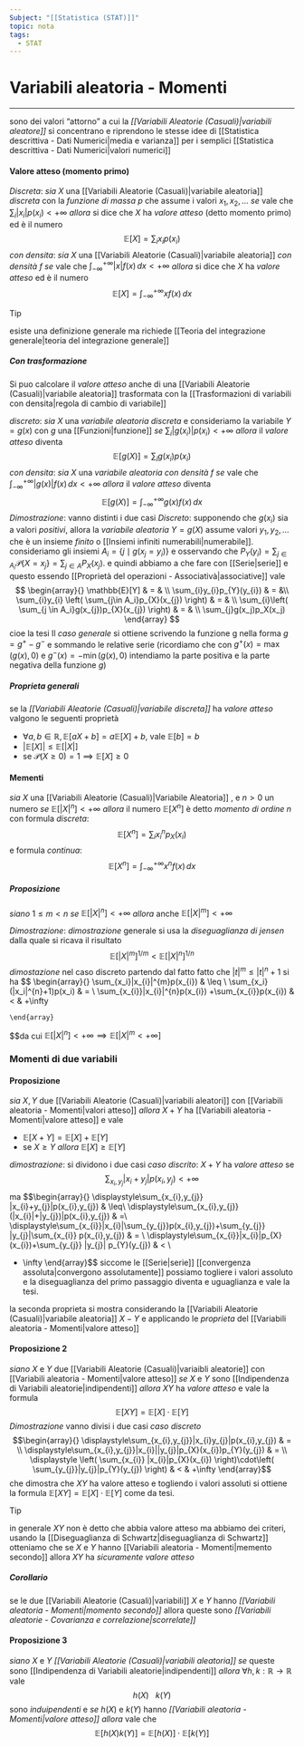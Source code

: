 ```yaml
---
Subject: "[[Statistica (STAT)]]"
topic: nota
tags:
  - STAT
---
```

# Variabili aleatoria - Momenti
---
sono dei valori “attorno” a cui la _[[Variabili Aleatorie (Casuali)|variabili aleatore]]_ si concentrano e riprendono le stesse idee di [[Statistica descrittiva - Dati Numerici|media e varianza]] per i semplici [[Statistica descrittiva - Dati Numerici|valori numerici]]

#### Valore atteso (momento primo)
_Discreta_:
	_sia_ $X$ una [[Variabili Aleatorie (Casuali)|variabile aleatoria]] _discreta_ con la _funzione di massa_ $p$ che assume i valori $x_{1},x_{2},\dots$
	_se_ vale che $\sum_{i}|x_{i}|p(x_{i}) < + \infty$ 
	_allora_ si dice che $X$ ha _valore atteso_ (detto momento primo) ed è il numero $$\mathbb{E}[X]=\sum_{i}x_{i}p(x_{i})$$
_con densita_:
	_sia_ $X$ una [[Variabili Aleatorie (Casuali)|variabile aleatoria]] _con densità_  $f$
	_se_ vale che $\int ^{+\infty}_{-\infty}|x|f(x) \, dx < +\infty$
	_allora_ si dice che $X$ ha _valore atteso_ ed è il numero $$\mathbb{E}[X]=\int ^{+\infty}_{-\infty}xf(x) \, dx $$


>[!tip]
>esiste una definizione generale ma richiede [[Teoria del integrazione generale|teoria del integrazione generale]]

##### Con trasformazione
Si puo calcolare il _valore atteso_ anche di una [[Variabili Aleatorie (Casuali)|variabile aleatoria]]  trasformata con la [[Trasformazioni di variabili con densita|regola di cambio di variabile]] 

_discreto_:
	_sia_ $X$ una _variabile aleatoria discreta_ e consideriamo la variabile  $Y=g(x)$  con $g$ una [[Funzioni|funzione]]
	_se_ $\sum_{i}|g(x_{i})|p(x_{i})< +\infty$
	_allora_ il _valore atteso_ diventa $$\mathbb{E}[g(X)]=\sum_{i}g(x_{i})p(x_{i})$$
_con densita_:
	_sia_ $X$ una _variabile aleatoria con densità_ $f$
	_se_ vale che  $\int ^{+\infty}_{-\infty}|g(x)|f(x) \, dx < +\infty$ 
	_allora_ il _valore atteso_ diventa $$\mathbb{E}[g(X)]=\int ^{+\infty}_{-\infty}g(x)f(x) \, dx$$
_Dimostrazione_:
vanno distinti i due casi
_Discreto_:
	supponendo che $g(x_i)$ sia a valori _positivi_, allora la _variabile aleatoria_ $Y=g(X)$ assume valori $y_{1},y_{2},\dots$  che è un insieme _finito_ o [[Insiemi infiniti numerabili|numerabile]].
	consideriamo gli insiemi $A_{i}=\{ j\mid g(x_{j}=y_{i}) \}$ e osservando che $P_{Y}(y_{i})=\sum_{j \in A_{i}}\mathcal{P}\{ X = x_{j} \}=\sum_{j \in A}P_{X}(x_{j})$. e quindi abbiamo a che fare con [[Serie|serie]] e questo essendo [[Proprietà del operazioni - Associativà|associative]] vale $$
	\begin{array}{}
	\mathbb{E}[Y] & = &  \\
    \sum_{i}y_{i}p_{Y}(y_{i}) & = &\\  
    \sum_{i}y_{i}  \left( \sum_{j\in  A_i}p_{X}(x_{j}) \right)  & = & \\ \sum_{i}\left( \sum_{j \in  A_i}g(x_{j})p_{X}(x_{j}) \right)    & = & \\
    \sum_{j}g(x_j)p_X(x_j)
    \end{array}
	$$ cioe la tesi
	Il _caso generale_ si ottiene scrivendo la funzione g nella forma $g =g^{+}−g^{-}$ e sommando le relative serie (ricordiamo che con $g^+(x) = \max(g(x),0)$ e $g^−(x) = −\min(g(x),0)$ intendiamo la parte positiva e la parte negativa della funzione $g$)
	
##### Proprieta generali 
se la _[[Variabili Aleatorie (Casuali)|variabile discreta]]_ ha _valore atteso_ valgono le seguenti proprietà
-  $\forall a,b \in\mathbb{R}, \mathbb{E}[aX+b]=a\mathbb{E}[X]+b$, vale $\mathbb{E}[b]=b$
- $|\mathbb{E}[X]| \leq \mathbb{E}[|X|]$
- se $\mathcal{P}(X \geq 0)=1 \implies \mathbb{E}[X] \geq 0$


#### Mementi
_sia_ $X$ una [[Variabili Aleatorie (Casuali)|Variabile Aleatoria]] , e $n> 0$ un numero 
_se_  $\mathbb{E}[|X|^{n}]<+\infty$ 
_allora_ il numero $\mathbb{E}[X^{n}]$ è detto _momento di ordine_ $n$ con formula _discreta_:$$\mathbb{E}[X^{ n}]=\sum_{i}x_{i}^{n}p_{X}(x_{i})$$e formula _continua_: $$\mathbb{E}[X^{n}]=\int ^{+\infty}_{-\infty}x^{n}f(x) \, dx $$

#####  Proposizione 
_siano_ $1 \leq m < n$ 
_se_ $\mathbb{E}[|X|^{n}] < + \infty$ 
_allora_ anche $\mathbb{E}[|X|^{m}] < +\infty$  


_Dimostrazione_:
	_dimostrazione_ generale si usa la _diseguaglianza di jensen_ dalla quale si ricava il risultato $$\mathbb{E}[|X|^{m}]^{1/m} < \mathbb{E}[|X|^{n}]^{1/n}$$
	_dimostazione_ nel caso discreto
	 partendo dal fatto fatto che $|t|^{m} \leq |t|^{n}+1$ si ha $$
    \begin{array}{} 
     \sum_{x_i}|x_{i}|^{m}p(x_{i})  & \leq  \\ \sum_{x_i}(|x_i|^{n}+1)p(x_i)  & =  \\
 \sum_{x_{i}}|x_{i}|^{n}p(x_{i}) +\sum_{x_{i}}p(x_{i})  & < & +\infty
     

    \end{array}
	 
  $$da cui $\mathbb{E}[|X|^{n}]< + \infty \implies \mathbb{E}[|X|^{m} < +\infty]$



### Momenti di due variabili
#### Proposizione
_sia_ $X,Y$ due [[Variabili Aleatorie (Casuali)|variabili aleatori]] con [[Variabili aleatoria - Momenti|valori atteso]] 
_allora_ $X+Y$ ha [[Variabili aleatoria - Momenti|valore atteso]] e vale
- $\mathbb{E}[X+Y]=\mathbb{E}[X]+\mathbb{E}[Y]$
- se $X \geq Y$ _allora_ $\mathbb{E}[X]\geq\mathbb{E}[Y]$

_dimostrazione_:
	si dividono i due casi
_caso discrito_:
	$X+Y$ ha _valore atteso_ se $$\sum_{x_{i},y_{j}}|x_{i}+y_{j}|p(x_{i},y_{j}) < + \infty$$ ma $$\begin{array}{}
	\displaystyle\sum_{x_{i},y_{j}} |x_{i}+y_{j}|p(x_{i},y_{j}) &  \leq\\ 
    \displaystyle\sum_{x_{i},y_{j}} (|x_{i}|+|y_{j})|p(x_{i},y_{j})   & =\\  \displaystyle\sum_{x_{i}}|x_{i}|\sum_{y_{j}}p(x_{i},y_{j})+\sum_{y_{j}} |y_{j}|\sum_{x_{i}} p(x_{i},y_{j})  & =  \\ \displaystyle\sum_{x_{i}}|x_{i}|p_{X}(x_{i})+\sum_{y_{j}} |y_{j}| p_{Y}(y_{j})  &  <  \\
  + \infty
\end{array}$$
siccome le [[Serie|serie]] [[convergenza assoluta|convergono assolutamente]] possiamo togliere i valori assoluto e la diseguaglianza del primo passaggio diventa e uguaglianza e vale la tesi.

la seconda proprieta si mostra considerando la [[Variabili Aleatorie (Casuali)|variabile aleatoria]] $X-Y$  e applicando le _proprieta_ del [[Variabili aleatoria - Momenti|valore atteso]]


#### Proposizione 2
_siano_ $X$ e $Y$ due [[Variabili Aleatorie (Casuali)|variaibli aleatorie]] con [[Variabili aleatoria - Momenti|valore atteso]]
_se_ $X$ e $Y$ sono [[Indipendenza di Variabili aleatorie|indipendenti]]
_allora_ $XY$ ha _valore atteso_ e vale la formula$$\mathbb{E}[XY]=\mathbb{E}[X]\cdot  \mathbb{E}[Y]$$
_Dimostrazione_
vanno divisi i due casi
_caso discreto_$$\begin{array}{}
\displaystyle\sum_{x_{i},y_{j}}|x_{i}y_{j}|p(x_{i},y_{j}) & = \\
\displaystyle\sum_{x_{i},y_{j}}|x_{i}||y_{j}|p_{X}(x_{i})p_{Y}(y_{j})  & = \\ \displaystyle
\left( \sum_{x_{i}} |x_{i}|p_{X}(x_{i}) \right)\cdot\left( \sum_{y_{j}}|y_{j}|p_{Y}(y_{j}) \right)  &  <  & +\infty
\end{array}$$
che dimostra che $XY$ ha valore atteso e togliendo i valori assoluti si ottiene la formula $\mathbb{E}[XY]=\mathbb{E}[X]\cdot  \mathbb{E}[Y]$ come da tesi.


>[!tip]
>in generale $XY$ non è detto che abbia valore atteso ma abbiamo dei criteri, usando la [[Diseguaglianza di Schwartz|diseguaglianza di Schwartz]] otteniamo che se $X$ e $Y$ hanno [[Variabili aleatoria - Momenti|memento secondo]] allora $XY$ ha _sicuramente_ _valore atteso_ 

##### Corollario
se le due [[Variabili Aleatorie (Casuali)|variabili]] $X$ e $Y$ hanno _[[Variabili aleatoria - Momenti|momento secondo]]_ allora queste sono _[[Variabili aleatorie - Covarianza e correlazione|scorrelate]]_
#### Proposizione 3
_siano_ $X$ e $Y$ _[[Variabili Aleatorie (Casuali)|variabili aleatoria]]_ 
_se_ queste sono [[Indipendenza di Variabili aleatorie|indipendenti]] 
_allora_ $\forall h,k :\mathbb{R} \rightarrow \mathbb{R}$ vale $$h(X)\ \ \ k(Y)$$ sono _induipendenti_  e 
_se_ $h(X)$ e $k(Y)$ hanno _[[Variabili aleatoria - Momenti|valore atteso]]_ 
_allora_ vale che $$\mathbb{E}[h(X)k(Y)]=\mathbb{E}[h(X)]\cdot \mathbb{E}[k(Y)]$$


